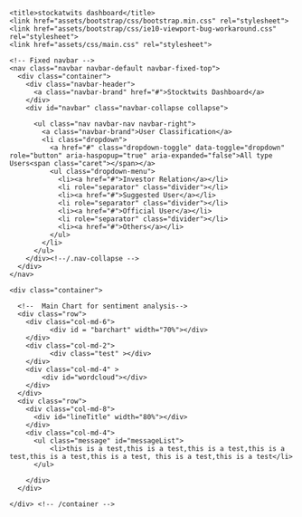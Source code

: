 <!DOCTYPE html>
<html lang="en">
  <head>
    <meta charset="utf-8">
    <meta http-equiv="X-UA-Compatible" content="IE=edge">
    <meta name="viewport" content="width=device-width, initial-scale=1">
    <meta name="description" content="">
    <meta name="author" content="Anqi Zhao, Yujia Zhai, Jingyuan Zhu, Cna Yao">
    <link rel="icon" href="assets/images/favicon.ico">

    <title>stockatwits dashboard</title>
    <link href="assets/bootstrap/css/bootstrap.min.css" rel="stylesheet">
    <link href="assets/bootstrap/css/ie10-viewport-bug-workaround.css" rel="stylesheet">
    <link href="assets/css/main.css" rel="stylesheet">

  </head>

  <body>

    <!-- Fixed navbar -->
    <nav class="navbar navbar-default navbar-fixed-top">
      <div class="container">
        <div class="navbar-header">
          <a class="navbar-brand" href="#">Stocktwits Dashboard</a>
        </div>
        <div id="navbar" class="navbar-collapse collapse">
          
          <ul class="nav navbar-nav navbar-right">
            <a class="navbar-brand">User Classification</a>
            <li class="dropdown">
              <a href="#" class="dropdown-toggle" data-toggle="dropdown" role="button" aria-haspopup="true" aria-expanded="false">All type Users<span class="caret"></span></a>
              <ul class="dropdown-menu"> 
                <li><a href="#">Investor Relation</a></li>
                <li role="separator" class="divider"></li>
                <li><a href="#">Suggested User</a></li>
                <li role="separator" class="divider"></li>
                <li><a href="#">Official User</a></li>
                <li role="separator" class="divider"></li>
                <li><a href="#">Others</a></li>
              </ul>
            </li>
          </ul>
        </div><!--/.nav-collapse -->
      </div>
    </nav>

    <div class="container">

      <!--  Main Chart for sentiment analysis-->
      <div class="row">
        <div class="col-md-6">
              <div id = "barchart" width="70%"></div>
        </div>
        <div class="col-md-2">
              <div class="test" ></div>
        </div>
        <div class="col-md-4" >
            <div id="wordcloud"></div>
        </div>
      </div>
      <div class="row">
        <div class="col-md-8">
          <div id="lineTitle" width="80%"></div>
        </div>
        <div class="col-md-4">
          <ul class="message" id="messageList">
              <li>this is a test,this is a test,this is a test,this is a test,this is a test,this is a test, this is a test,this is a test</li>
          </ul>

        </div>
      </div>

    </div> <!-- /container -->
  </body>
  <!-- Bootstrap core JavaScript==================== -->
  <script src="https://ajax.googleapis.com/ajax/libs/jquery/1.12.2/jquery.min.js"></script>
  <script>window.jQuery || document.write('<script src="assets/bootstrap/js/jquery.min.js"><\/script>')</script>
  <script src="assets/bootstrap/js/bootstrap.min.js"></script>
  <script src="assets/bootstrap/js/ie10-viewport-bug-workaround.js"></script>
  <script src="http://d3js.org/d3.v3.min.js"></script>
  <script src="assets/d3/d3.layout.cloud.js"></script>
  <script src="assets/js/barchart.js"></script>
  <script src="assets/js/radia.js"></script>
  <script src="assets/js/linechart.js"></script>

  <script>
  //wordcloud

  d3.json("http://127.0.0.1:5000/stock?symbol=AAPL", function(error, result){
      if(error) {
          return console.warn(error);
      };
      var color = d3.scale.linear()
          .range(["#FF6666","#3399FF"])
          .domain([1,15]);

      console.log(result["words"][5][1]);

      var words = [];
      var cloudWidth = 390,
          cloudHeight = 280;

        //the first 150 frequency words
      for(var i = 0; i < 150; i++){
        words.push([result["words"][i][0], result["words"][i][1]]);          
      }


      //draw(wordcloud);0
      d3.layout.cloud().size([cloudWidth, cloudHeight])
        .words(words.map(function(d){return { text: d[0], size: d[1]}}))
        .rotate(function(){return (~~(Math.random() * 2) - 1) * 30;})
        .font("Impact")
        .fontSize(function(d) { return d.size/10; })//Math.sqrt(d.size);
        .on("end", draw)
        .start(); 
            
      function draw(words) {  
        d3.select("#wordcloud").append("svg")
            .attr("width", cloudWidth)
            .attr("height", cloudHeight)
            .attr("class", "wordcloud")
            .append("g")
              .attr("transform", "translate(" + (cloudWidth/2 -10) + "," + cloudHeight/2 + ")")
            .selectAll("text")
              .data(words)
            .enter().append("text")
              .style("font-size", function(d) { return d.size + "px"; })
              .style("font-family", "Impact")
              .style("fill", function(d, i) { return color(i); })
              .attr("text-anchor", "middle")
              .attr("transform", function(d) {
                  return "translate(" + [d.x,d.y] + ")rotate(" + d.rotate + ")";
              })
            .transition()
            .duration(600)
            .style("opacity",0.9)
            .text(function(d) { return d.text; });
      }  
      //console.log(data["positive"]);
      var positive = result["position"];
      var negative = result["negative"];
            
      var progress = new RadialProgressChart('.test', {
            diameter: 50,
            series: [
            {
                labelStart: '\uF105',
                value: 0,
                color: {
                linearGradient: { x1: '0%', y1: '100%', x2: '50%', y2: '0%', spreadMethod: 'pad' },
                stops: [{offset: '100%', 'stop-color': '#ccddee', 'stop-opacity': 1},
                        {offset: '100%', 'stop-color': '#ffffff', 'stop-opacity': 1}]}
            }],
            center: function (d) {
                if(positive > negative){return positive;}
                else{return negative;}
            }
        });

        function loop(p) {
            if (p > 100) {
                setTimeout(function () {loop(75)}, 300)} 
            else {  progress.update(p);
                setTimeout(function () {loop(p + 1)}, 90)}    
        }

        loop(75);       
  });

    // //Message List

    // d3.json("2010.json", function(error, data){
    //     if(error) {
    //         console.log(data[2]);
    //         return console.log(error);

    //     };
        
    //     // var selction = list.selectAll("li")
    //     //   .data(data, function(d,i){ return d.})
    // });


</script>
</html>
